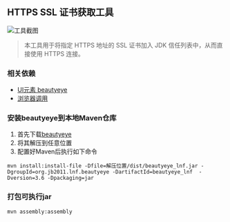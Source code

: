 ## HTTPS SSL 证书获取工具

![工具截图](http://git.oschina.net/uploads/images/2016/0411/084251_9a63e34b_111846.png "工具截图")

> 本工具用于将指定 HTTPS 地址的 SSL 证书加入 JDK 信任列表中，从而直接使用 HTTPS 连接。

### 相关依赖

- [UI元素 beautyeye](http://git.oschina.net/jackjiang/beautyeye)
- [浏览器调用](http://my.oschina.net/u/862250/blog/91777)

### 安装beautyeye到本地Maven仓库
1. 首先下载[beautyeye](https://github.com/JackJiang2011/beautyeye/archive/3.7.zip)
2. 将其解压到任意位置
3. 配置好Maven后执行如下命令

```
mvn install:install-file -Dfile=解压位置/dist/beautyeye_lnf.jar -DgroupId=org.jb2011.lnf.beautyeye -DartifactId=beautyeye_lnf  -Dversion=3.6 -Dpackaging=jar 
```


### 打包可执行jar

```
mvn assembly:assembly
```